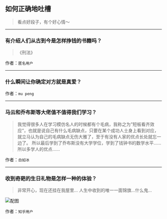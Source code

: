 ## 如何正确地吐槽

> 看点好段子，有个好心情～


 
---

### 有介绍人们从古到今是怎样挣钱的书籍吗？

> 《刑法》


作者：`匿名用户`

---

### 什么瞬间让你确定对方就是真爱？

> 


作者：`mu peng`

---

### 马云和乔布斯等大佬值不值得我们学习？

> 我觉得很多人在学习模仿名人的时候都有个毛病，我称之为”短板看齐效应“，也就是说自己有什么毛病缺点，只要在某个成功人士身上看到对应，就立马认为自己的毛病缺点无伤大雅了，至于有没有人家的优点长处就忘一边了。
> 所以最后学到了乔布斯没有大学学位，学到了钱钟书的数学水平……
> 所以多学人的优点……


作者：`白如冰`

---

### 收到奇葩的生日礼物是怎样一种的体验？

> 非常开心，现在还挂在我屋里…
> 人生中收到的唯一一面锦旗…什么鬼…



![配图](http://pic2.zhimg.com/b41b7f796a379146d84453a91aea5be9_b.jpg)


作者：`知乎用户`